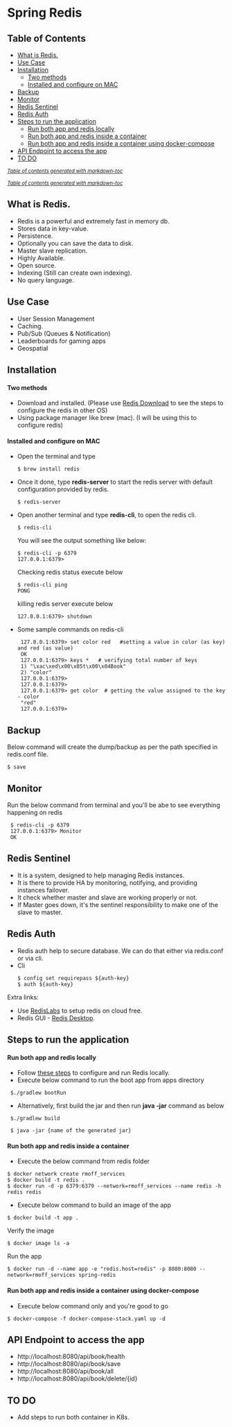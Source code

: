 # Spring Redis

## Table of Contents
- [What is Redis.](#what-is-redis)
- [Use Case](#use-case)
- [Installation](#installation)
    + [Two methods](#two-methods)
    + [Installed and configure on MAC](#installed-and-configure-on-mac)
- [Backup](#backup)
- [Monitor](#monitor)
- [Redis Sentinel](#redis-sentinel)
- [Redis Auth](#redis-auth)
- [Steps to run the application](#steps-to-run-the-application)
    + [Run both app and redis locally](#run-both-app-and-redis-locally)
    + [Run both app and redis inside a container](#run-both-app-and-redis-inside-a-container)
    + [Run both app and redis inside a container using docker-compose](#run-both-app-and-redis-inside-a-container-using-docker-compose)
- [API Endpoint to access the app](#api-endpoint-to-access-the-app)
- [TO DO](#to-do)

<small><i><a href='http://ecotrust-canada.github.io/markdown-toc/'>Table of contents generated with markdown-toc</a></i></small>


<small><i><a href='http://ecotrust-canada.github.io/markdown-toc/'>Table of contents generated with markdown-toc</a></i></small>


## What is Redis.

 - Redis is a powerful and extremely fast in memory db.   
 - Stores data in key-value.   
 - Persistence.  
 - Optionally you can save the data to disk.   
 - Master slave replication.  
 - Highly Available.   
 - Open source.  
 - Indexing (Still can create own indexing).  
 - No query language.  


## Use Case
 - User Session Management
 - Caching.
 - Pub/Sub (Queues & Notification)
 - Leaderboards for gaming apps
 - Geospatial
 
 
## Installation
#### Two methods
 - Download and installed. (Please use [Redis Download](https://redis.io/download) to see the steps to configure the redis in other OS)
 - Using package manager like brew (mac). (I will be using this to configure redis)
 

#### Installed and configure on MAC
 - Open the terminal and type
   ```
   $ brew install redis
   ```
 - Once it done, type **redis-server** to start the redis server with default configuration provided by redis.
   ```
   $ redis-server
   ```   
 - Open another terminal and type **redis-cli**, to open the redis cli.
   ```
   $ redis-cli
   ```  
   You will see the output something like below:
   ```
   $ redis-cli -p 6379
   127.0.0.1:6379> 
   ```
   Checking redis status execute below
   ```
   $ redis-cli ping
   PONG
   ```
   killing redis server execute below
   ```
   127.0.0.1:6379> shutdown
   ```
   
 - Some sample commands on redis-cli
   ```
    127.0.0.1:6379> set color red   #setting a value in color (as key) and red (as value)
    OK
    127.0.0.1:6379> keys *   # verifying total number of keys
    1) "\xac\xed\x00\x05t\x00\x04Book"
    2) "color"
    127.0.0.1:6379> 
    127.0.0.1:6379> 
    127.0.0.1:6379> get color  # getting the value assigned to the key - color
    "red"
    127.0.0.1:6379> 
   ```  

## Backup
   Below command will create the dump/backup as per the path specified in redis.conf file. 
   ```
   $ save
   ```
   
## Monitor
   Run the below command from terminal and you'll be abe to see everything happening on redis
   ```
    $ redis-cli -p 6379
    127.0.0.1:6379> Monitor
    OK
   ```
    
## Redis Sentinel
  - It is a system, designed to help managing Redis instances.
  - It is there to provide HA by monitoring, notifying, and providing instances failover. 
  - It check whether master and slave are working properly or not.
  - If Master goes down, it's the sentinel responsibility to make one of the slave to master.  
  
  
## Redis Auth
  - Redis auth help to secure database. We can do that either via redis.conf or via cli.
  - Cli
    ```
    $ config set requirepass ${auth-key}
    $ auth ${auth-key}

    ``` 


Extra links:
 - Use [RedisLabs](https://redislabs.com/) to setup redis on cloud free.
 - Redis GUI - [Redis Desktop](https://rdm.dev/).
 
 
## Steps to run the application
#### Run both app and redis locally
 * Follow [these steps](#installed-and-configure-on-mac) to configure and run Redis locally.
 * Execute below command to run the boot app from apps directory
 ```
  $./gradlew bootRun
 ``` 
 * Alternatively, first build the jar and then run **java -jar** command as below
 ```
  $./gradlew build
 ```
 ```
  $ java -jar {name of the generated jar}
 ```
#### Run both app and redis inside a container
  * Execute the below command from redis folder
  ```
  $ docker network create rmoff_services
  $ docker build -t redis .
  $ docker run -d -p 6379:6379 --network=rmoff_services --name redis -h redis redis
  ```
  * Execute below command to build an image of the app
  ```
  $ docker build -t app .
  ```
  Verify the image
  ```
  $ docker image ls -a
  ```
  Run the app
  ```
  $ docker run -d --name app -e "redis.host=redis" -p 8080:8080 --network=rmoff_services spring-redis
  ```
#### Run both app and redis inside a container using docker-compose
  * Execute below command only and you're good to go
  ```
  $ docker-compose -f docker-compose-stack.yaml up -d
  ```

## API Endpoint to access the app
  - http://localhost:8080/api/book/health
  - http://localhost:8080/api/book/save
  - http://localhost:8080/api/book/all
  - http://localhost:8080/api/book/delete/{id}     
 
 ## TO DO

 * Add steps to run both container in K8s.
  
  
